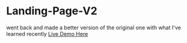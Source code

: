 # Landing-Page-V2
went back and made a better version of the original one with what I've learned recently
[Live Demo Here](https://eclavel.github.io/Landing-Page-V2/)
